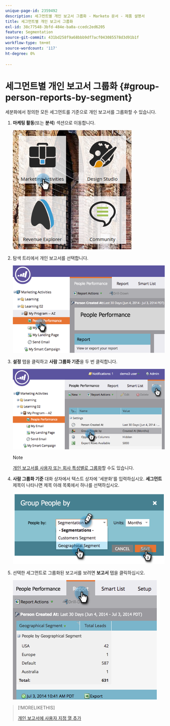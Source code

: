 ```yaml
---
unique-page-id: 2359492
description: 세그먼트별 개인 보고서 그룹화 - Marketo 문서 - 제품 설명서
title: 세그먼트별 개인 보고서 그룹화
exl-id: 38c77548-3bfd-484e-ba0a-ccedc2ed6205
feature: Segmentation
source-git-commit: 431bd258f9a68bbb9df7acf043085578d3d91b1f
workflow-type: tm+mt
source-wordcount: '117'
ht-degree: 0%

---
```


# 세그먼트별 개인 보고서 그룹화 {#group-person-reports-by-segment}

세분화에서 정의한 모든 세그먼트를 기준으로 개인 보고서를 그룹화할 수 있습니다.

1. **마케팅 활동**(또는 **분석**) 섹션으로 이동합니다.

   ![](assets/image2017-3-28-8-3a43-3a9.png)

1. 탐색 트리에서 개인 보고서를 선택합니다.

   ![](assets/image2017-3-28-9-3a25-3a0.png)

1. **설정** 탭을 클릭하고 **사람 그룹화 기준**&#x200B;을 두 번 클릭합니다.

   ![](assets/image2017-3-28-9-3a25-3a22.png)

   >[!NOTE]
   >
   >[개인 보고서를 사용자 또는 회사 특성별로 그룹화](/help/marketo/product-docs/reporting/basic-reporting/report-activity/group-person-reports-by-attribute.md)할 수도 있습니다.

1. **사람 그룹화 기준** 대화 상자에서 텍스트 상자에 &#39;세분화&#39;를 입력하십시오. **세그먼트** 제목이 나타나면 제목 아래 목록에서 하나를 선택하십시오.

   ![](assets/image2017-3-28-9-3a25-3a55.png)

1. 선택한 세그먼트로 그룹화된 보고서를 보려면 **보고서** 탭을 클릭하십시오.

   ![](assets/image2017-3-28-9-3a26-3a13.png)

>[!MORELIKETHIS]
>
>[개인 보고서에 사용자 지정 열 추가](/help/marketo/product-docs/reporting/basic-reporting/editing-reports/add-custom-columns-to-a-person-report.md)
